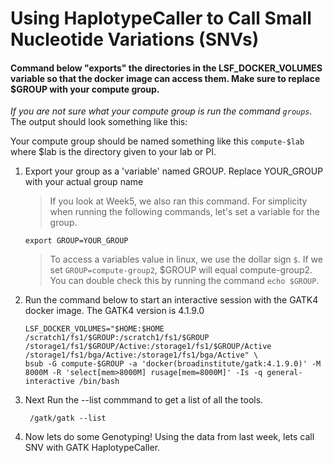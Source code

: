 # Using HaplotypeCaller to Call Small Nucleotide Variations (SNVs)

#### Command below "exports" the directories in the LSF_DOCKER_VOLUMES variable so that the docker image can access them. Make sure to replace $GROUP with your compute group. 
*If you are not sure what your compute group is run the command `groups`.* The output should look something like this:

Your compute group should be named something like this `compute-$lab` where $lab is the directory given to your lab or PI.

1. Export your group as a 'variable' named GROUP. Replace YOUR_GROUP with your actual group name 

    > If you look at Week5, we also ran this command. For simplicity when running the following commands, let's set a variable for the group.

    `export GROUP=YOUR_GROUP`
    
    > To access a variables value in linux, we use the dollar sign `$`. If we set `GROUP=compute-group2`, $GROUP will equal compute-group2. You can double check this by running the command `echo $GROUP`.
    
2. Run the command below to start an interactive session with the GATK4 docker image. The GATK4 version is 4.1.9.0
    ```
    LSF_DOCKER_VOLUMES="$HOME:$HOME /scratch1/fs1/$GROUP:/scratch1/fs1/$GROUP /storage1/fs1/$GROUP/Active:/storage1/fs1/$GROUP/Active /storage1/fs1/bga/Active:/storage1/fs1/bga/Active" \
    bsub -G compute-$GROUP -a 'docker(broadinstitute/gatk:4.1.9.0)' -M 8000M -R 'select[mem>8000M] rusage[mem=8000M]' -Is -q general-interactive /bin/bash
    ```
2. Next Run the --list commmand to get a list of all the tools.

    ` /gatk/gatk --list`
    
3. Now lets do some Genotyping! Using the data from last week, lets call SNV with GATK HaplotypeCaller.

